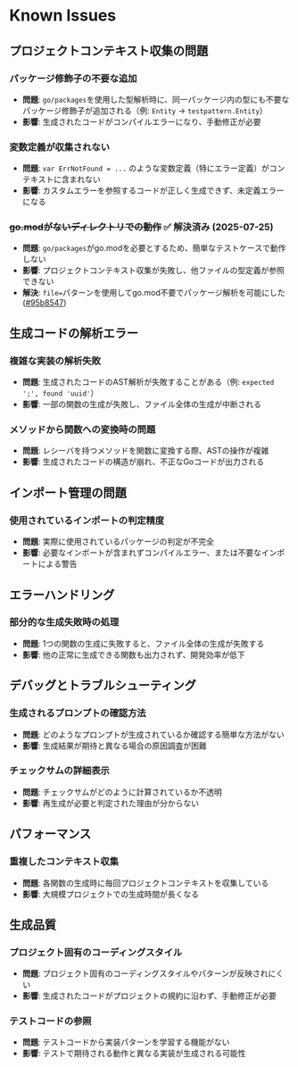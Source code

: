 # Known Issues

## プロジェクトコンテキスト収集の問題

### パッケージ修飾子の不要な追加
- **問題**: `go/packages`を使用した型解析時に、同一パッケージ内の型にも不要なパッケージ修飾子が追加される（例: `Entity` → `testpattern.Entity`）
- **影響**: 生成されたコードがコンパイルエラーになり、手動修正が必要

### 変数定義が収集されない
- **問題**: `var ErrNotFound = ...` のような変数定義（特にエラー定義）がコンテキストに含まれない
- **影響**: カスタムエラーを参照するコードが正しく生成できず、未定義エラーになる

### ~~go.modがないディレクトリでの動作~~ ✅ 解決済み (2025-07-25)
- **問題**: `go/packages`がgo.modを必要とするため、簡単なテストケースで動作しない
- **影響**: プロジェクトコンテキスト収集が失敗し、他ファイルの型定義が参照できない
- **解決**: `file=`パターンを使用してgo.mod不要でパッケージ解析を可能にした ([#95b8547](https://github.com/rail44/mantra/commit/95b8547))

## 生成コードの解析エラー

### 複雑な実装の解析失敗
- **問題**: 生成されたコードのAST解析が失敗することがある（例: `expected ';', found 'uuid'`）
- **影響**: 一部の関数の生成が失敗し、ファイル全体の生成が中断される

### メソッドから関数への変換時の問題
- **問題**: レシーバを持つメソッドを関数に変換する際、ASTの操作が複雑
- **影響**: 生成されたコードの構造が崩れ、不正なGoコードが出力される

## インポート管理の問題

### 使用されているインポートの判定精度
- **問題**: 実際に使用されているパッケージの判定が不完全
- **影響**: 必要なインポートが含まれずコンパイルエラー、または不要なインポートによる警告

## エラーハンドリング

### 部分的な生成失敗時の処理
- **問題**: 1つの関数の生成に失敗すると、ファイル全体の生成が失敗する
- **影響**: 他の正常に生成できる関数も出力されず、開発効率が低下

## デバッグとトラブルシューティング

### 生成されるプロンプトの確認方法
- **問題**: どのようなプロンプトが生成されているか確認する簡単な方法がない
- **影響**: 生成結果が期待と異なる場合の原因調査が困難

### チェックサムの詳細表示
- **問題**: チェックサムがどのように計算されているか不透明
- **影響**: 再生成が必要と判定された理由が分からない

## パフォーマンス

### 重複したコンテキスト収集
- **問題**: 各関数の生成時に毎回プロジェクトコンテキストを収集している
- **影響**: 大規模プロジェクトでの生成時間が長くなる

## 生成品質

### プロジェクト固有のコーディングスタイル
- **問題**: プロジェクト固有のコーディングスタイルやパターンが反映されにくい
- **影響**: 生成されたコードがプロジェクトの規約に沿わず、手動修正が必要

### テストコードの参照
- **問題**: テストコードから実装パターンを学習する機能がない
- **影響**: テストで期待される動作と異なる実装が生成される可能性
